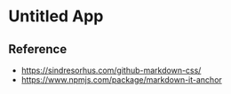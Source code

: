 # Untitled App

## Reference

- https://sindresorhus.com/github-markdown-css/
- https://www.npmjs.com/package/markdown-it-anchor
